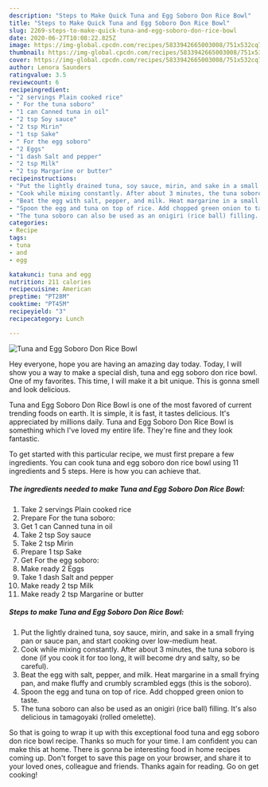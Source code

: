 ```yaml
---
description: "Steps to Make Quick Tuna and Egg Soboro Don Rice Bowl"
title: "Steps to Make Quick Tuna and Egg Soboro Don Rice Bowl"
slug: 2269-steps-to-make-quick-tuna-and-egg-soboro-don-rice-bowl
date: 2020-06-27T10:08:22.825Z
image: https://img-global.cpcdn.com/recipes/5833942665003008/751x532cq70/tuna-and-egg-soboro-don-rice-bowl-recipe-main-photo.jpg
thumbnail: https://img-global.cpcdn.com/recipes/5833942665003008/751x532cq70/tuna-and-egg-soboro-don-rice-bowl-recipe-main-photo.jpg
cover: https://img-global.cpcdn.com/recipes/5833942665003008/751x532cq70/tuna-and-egg-soboro-don-rice-bowl-recipe-main-photo.jpg
author: Lenora Saunders
ratingvalue: 3.5
reviewcount: 6
recipeingredient:
- "2 servings Plain cooked rice"
- " For the tuna soboro"
- "1 can Canned tuna in oil"
- "2 tsp Soy sauce"
- "2 tsp Mirin"
- "1 tsp Sake"
- " For the egg soboro"
- "2 Eggs"
- "1 dash Salt and pepper"
- "2 tsp Milk"
- "2 tsp Margarine or butter"
recipeinstructions:
- "Put the lightly drained tuna, soy sauce, mirin, and sake in a small frying pan or sauce pan, and start cooking over low-medium heat."
- "Cook while mixing constantly. After about 3 minutes, the tuna soboro is done (if you cook it for too long, it will become dry and salty, so be careful)."
- "Beat the egg with salt, pepper, and milk. Heat margarine in a small frying pan, and make fluffy and crumbly scrambled eggs (this is the soboro)."
- "Spoon the egg and tuna on top of rice. Add chopped green onion to taste."
- "The tuna soboro can also be used as an onigiri (rice ball) filling. It&#39;s also delicious in tamagoyaki (rolled omelette)."
categories:
- Recipe
tags:
- tuna
- and
- egg

katakunci: tuna and egg 
nutrition: 211 calories
recipecuisine: American
preptime: "PT28M"
cooktime: "PT45M"
recipeyield: "3"
recipecategory: Lunch

---
```



![Tuna and Egg Soboro Don Rice Bowl](https://img-global.cpcdn.com/recipes/5833942665003008/751x532cq70/tuna-and-egg-soboro-don-rice-bowl-recipe-main-photo.jpg)

Hey everyone, hope you are having an amazing day today. Today, I will show you a way to make a special dish, tuna and egg soboro don rice bowl. One of my favorites. This time, I will make it a bit unique. This is gonna smell and look delicious.

Tuna and Egg Soboro Don Rice Bowl is one of the most favored of current trending foods on earth. It is simple, it is fast, it tastes delicious. It's appreciated by millions daily. Tuna and Egg Soboro Don Rice Bowl is something which I've loved my entire life. They're fine and they look fantastic.




To get started with this particular recipe, we must first prepare a few ingredients. You can cook tuna and egg soboro don rice bowl using 11 ingredients and 5 steps. Here is how you can achieve that.

<!--inarticleads1-->

##### The ingredients needed to make Tuna and Egg Soboro Don Rice Bowl:

1. Take 2 servings Plain cooked rice
1. Prepare  For the tuna soboro:
1. Get 1 can Canned tuna in oil
1. Take 2 tsp Soy sauce
1. Take 2 tsp Mirin
1. Prepare 1 tsp Sake
1. Get  For the egg soboro:
1. Make ready 2 Eggs
1. Take 1 dash Salt and pepper
1. Make ready 2 tsp Milk
1. Make ready 2 tsp Margarine or butter




<!--inarticleads2-->

##### Steps to make Tuna and Egg Soboro Don Rice Bowl:

1. Put the lightly drained tuna, soy sauce, mirin, and sake in a small frying pan or sauce pan, and start cooking over low-medium heat.
1. Cook while mixing constantly. After about 3 minutes, the tuna soboro is done (if you cook it for too long, it will become dry and salty, so be careful).
1. Beat the egg with salt, pepper, and milk. Heat margarine in a small frying pan, and make fluffy and crumbly scrambled eggs (this is the soboro).
1. Spoon the egg and tuna on top of rice. Add chopped green onion to taste.
1. The tuna soboro can also be used as an onigiri (rice ball) filling. It&#39;s also delicious in tamagoyaki (rolled omelette).




So that is going to wrap it up with this exceptional food tuna and egg soboro don rice bowl recipe. Thanks so much for your time. I am confident you can make this at home. There is gonna be interesting food in home recipes coming up. Don't forget to save this page on your browser, and share it to your loved ones, colleague and friends. Thanks again for reading. Go on get cooking!
